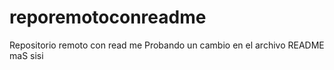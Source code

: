 # reporemotoconreadme
Repositorio remoto con read me
Probando un cambio en el archivo README maS
sisi